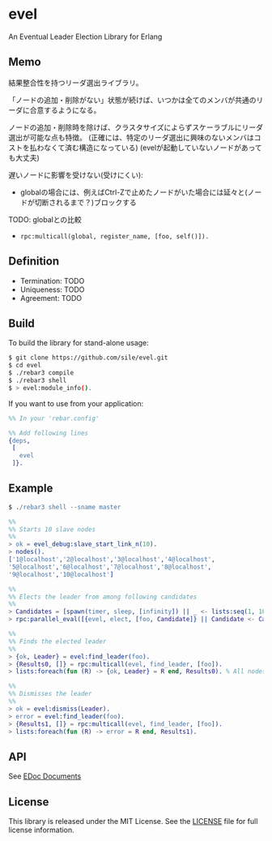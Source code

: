 evel
=====

An Eventual Leader Election Library for Erlang

Memo
----

結果整合性を持つリーダ選出ライブラリ。

「ノードの追加・削除がない」状態が続けば、いつかは全てのメンバが共通のリーダに合意するようになる。

ノードの追加・削除時を除けば、クラスタサイズによらずスケーラブルにリーダ選出が可能な点も特徴。
(正確には、特定のリーダ選出に興味のないメンバはコストを払わなくて済む構造になっている)
(evelが起動していないノードがあっても大丈夫)

遅いノードに影響を受けない(受けにくい):
- globalの場合には、例えばCtrl-Zで止めたノードがいた場合には延々と(ノードが切断されるまで？)ブロックする

TODO: globalとの比較
- `rpc:multicall(global, register_name, [foo, self()]).`

Definition
----------

- Termination: TODO
- Uniqueness: TODO
- Agreement: TODO

Build
-----

To build the library for stand-alone usage:
```sh
$ git clone https://github.com/sile/evel.git
$ cd evel
$ ./rebar3 compile
$ ./rebar3 shell
$ > evel:module_info().
```

If you want to use from your application:
```erlang
%% In your 'rebar.config'

%% Add following lines
{deps,
 [
   evel
 ]}.
```

Example
-------

```erlang
$ ./rebar3 shell --sname master

%%
%% Starts 10 slave nodes
%%
> ok = evel_debug:slave_start_link_n(10).
> nodes().
['1@localhost','2@localhost','3@localhost','4@localhost',
'5@localhost','6@localhost','7@localhost','8@localhost',
'9@localhost','10@localhost']

%%
%% Elects the leader from among following candidates
%%
> Candidates = [spawn(timer, sleep, [infinity]) || _ <- lists:seq(1, 100)].
> rpc:parallel_eval([{evel, elect, [foo, Candidate]} || Candidate <- Candidates]).

%%
%% Finds the elected leader
%%
> {ok, Leader} = evel:find_leader(foo).
> {Results0, []} = rpc:multicall(evel, find_leader, [foo]).
> lists:foreach(fun (R) -> {ok, Leader} = R end, Results0). % All nodes agree with the single leader

%%
%% Dismisses the leader
%%
> ok = evel:dismiss(Leader).
> error = evel:find_leader(foo).
> {Results1, []} = rpc:multicall(evel, find_leader, [foo]).
> lists:foreach(fun (R) -> error = R end, Results1).
```

API
---

See [EDoc Documents](doc/README.md)

License
-------

This library is released under the MIT License.
See the [LICENSE](LICENSE) file for full license information.
